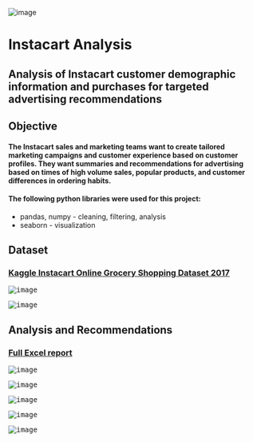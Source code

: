 ![image](https://github.com/dsad8000/instacart/assets/98616377/aa621059-9143-4223-a583-e4d69153210a)

# Instacart Analysis
## Analysis of Instacart customer demographic information and purchases for targeted advertising recommendations
## **Objective**
#### The Instacart sales and marketing teams want to create tailored marketing campaigns and customer experience based on customer profiles. They want summaries and recommendations for advertising based on times of high volume sales, popular products, and customer differences in ordering habits.

#### The following python libraries were used for this project:
* pandas, numpy - cleaning, filtering, analysis
* seaborn - visualization

## **Dataset**
### [Kaggle Instacart Online Grocery Shopping Dataset 2017](https://www.kaggle.com/datasets/psparks/instacart-market-basket-analysis)


<kbd>![image](https://github.com/dsad8000/instacart/assets/98616377/a1b489ea-6ea5-4a1a-bf9a-adf276179e28)<kbd>

<kbd>![image](https://github.com/dsad8000/instacart/assets/98616377/b4a72e17-293b-4c41-8a65-51c790e6b7ba)<kbd>


## **Analysis and Recommendations**
### [Full Excel report](https://github.com/dsad8000/instacart/blob/main/Instacart%20Basket%20Analysis/05%20Sent%20to%20client/Instacart_Final_Report.xlsx)


<kbd>![image](https://github.com/dsad8000/instacart/assets/98616377/a9a1324e-7381-40ea-b989-dd844ab6d800)<kbd>

<kbd>![image](https://github.com/dsad8000/instacart/assets/98616377/18cc74a7-32f9-4e56-bb01-7a72e900efed)<kbd>

<kbd>![image](https://github.com/dsad8000/instacart/assets/98616377/f275c99e-ffae-4f26-a3c3-6b1f80ec81f7)<kbd>

<kbd>![image](https://github.com/dsad8000/instacart/assets/98616377/b792f888-e54a-4a5d-8b70-795bab3e68e9)<kbd>

<kbd>![image](https://github.com/dsad8000/instacart/assets/98616377/fe47d552-3098-4f74-bdb9-04ecd18ed971)<kbd>
